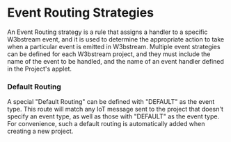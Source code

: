 # Event Routing Strategies

An Event Routing strategy is a rule that assigns a handler to a specific W3bstream event, and it is used to determine the appropriate action to take when a particular event is emitted in W3bstream. Multiple event strategies can be defined for each W3bstream project, and they must include the name of the event to be handled, and the name of an event handler defined in the Project's applet.

### Default Routing

A special "Default Routing" can be defined with "DEFAULT" as the event type. This route will match any IoT message sent to the project that doesn't specify an event type, as well as those with "DEFAULT" as the event type. For convenience, such a default routing is automatically added when creating a new project.
